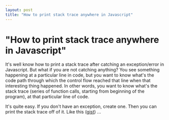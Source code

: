 ```yaml
---
layout: post
title: "How to print stack trace anywhere in Javascript"
---
```

"How to print stack trace anywhere in Javascript"
===
It's well know how to print a stack trace after catching an exception/error in Javascript. But what if you are not catching anything? You see something happening at a particular line in code, but you want to know what's the code path through which the control flow reached that line when that interesting thing happened. In other words, you want to know what's the stack trace (series of function calls, starting from beginning of the program), at that particular line of code.  
  
It's quite easy. If you don't have an exception, create one. Then you can print the stack trace off of it. Like this ([gist][0]) ...  
  
  
  


[0]: https://gist.github.com/1158940
